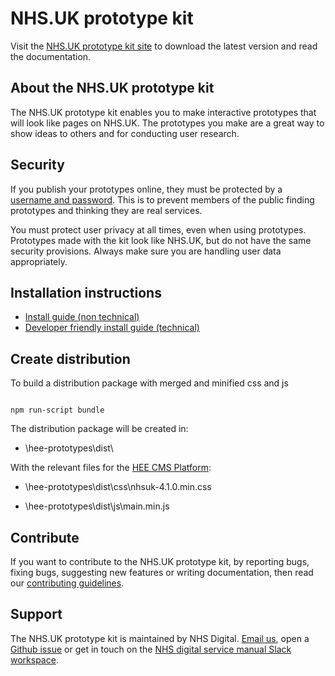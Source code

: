 # NHS.UK prototype kit

Visit the <a href="http://nhsuk-prototype-kit.azurewebsites.net/docs">NHS.UK prototype kit site</a> to download the latest version and read the documentation.

## About the NHS.UK prototype kit

The NHS.UK prototype kit enables you to make interactive prototypes that will look like pages on NHS.UK. The prototypes you make are a great way to show ideas to others and for conducting user research.

## Security

If you publish your prototypes online, they must be protected by a <a href="http://nhsuk-prototype-kit.azurewebsites.net/docs/how-tos/heroku">username and password</a>. This is to prevent members of the public finding prototypes and thinking they are real services.

You must protect user privacy at all times, even when using prototypes. Prototypes made with the kit look like NHS.UK, but do not have the same security provisions. Always make sure you are handling user data appropriately.

## Installation instructions

- <a href="http://nhsuk-prototype-kit.azurewebsites.net/docs/install/simple">Install guide (non technical)</a>
- <a href="http://nhsuk-prototype-kit.azurewebsites.net/docs/install/advanced">Developer friendly install guide (technical)</a>

## Create distribution

To build a distribution package with merged and minified css and js

```

npm run-script bundle

```

The distribution package will be created in:

* \hee-prototypes\dist\

With the relevant files for the [HEE CMS Platform](https://github.com/Health-Education-England/hee-cms-platform):

* \hee-prototypes\dist\css\nhsuk-4.1.0.min.css

* \hee-prototypes\dist\js\main.min.js

## Contribute

If you want to contribute to the NHS.UK prototype kit, by reporting bugs, fixing bugs, suggesting new features or writing documentation, then read our [contributing guidelines](CONTRIBUTING.md).

## Support

The NHS.UK prototype kit is maintained by NHS Digital. [Email us](mailto:service-manual@nhs.net), open a [Github issue](https://github.com/nhsuk/nhsuk-prototype-kit/issues/new) or get in touch on the [NHS digital service manual Slack workspace](https://join.slack.com/t/nhs-service-manual/shared_invite/enQtNTIyOTEyNjU3NDkyLTk4NDQ3YzkwYzk1Njk5YjAxYTI5YTVkZmUxMGQ0ZjA3NjMyM2ZkNjBlMWMxODVjZjYzNzg1ZmU4MWY1NmE2YzE).
